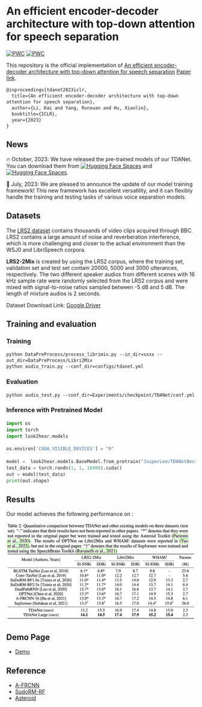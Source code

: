 # An efficient encoder-decoder architecture with top-down attention for speech separation

[![PWC](https://img.shields.io/endpoint.svg?url=https://paperswithcode.com/badge/an-efficient-encoder-decoder-architecture/speech-separation-on-libri2mix)](https://paperswithcode.com/sota/speech-separation-on-libri2mix?p=an-efficient-encoder-decoder-architecture) [![PWC](https://img.shields.io/endpoint.svg?url=https://paperswithcode.com/badge/an-efficient-encoder-decoder-architecture/speech-separation-on-wham)](https://paperswithcode.com/sota/speech-separation-on-wham?p=an-efficient-encoder-decoder-architecture)


This repository is the official implementation of [An efficient encoder-decoder architecture with top-down attention for speech separation](https://cslikai.cn/project/TDANet) [Paper link](https://openreview.net/pdf?id=fzberKYWKsI). 

```
@inproceedings{tdanet2023iclr,
  title={An efficient encoder-decoder architecture with top-down attention for speech separation},
  author={Li, Kai and Yang, Runxuan and Hu, Xiaolin},
  booktitle={ICLR},
  year={2023}
}
```

## News

:fire: October, 2023: We have released the pre-trained models of our TDANet. You can download them from [![Hugging Face Spaces](https://img.shields.io/badge/%F0%9F%A4%97%20TDANet2ms-Model-blue)](https://huggingface.co/JusperLee/TDANetBest-2ms-LRS2) and [![Hugging Face Spaces](https://img.shields.io/badge/%F0%9F%A4%97%20TDANet4ms-Model-blue)](https://huggingface.co/JusperLee/TDANetBest-4ms-LRS2).

:star2: July, 2023: We are pleased to announce the update of our model training framework! This new framework has excellent versatility, and it can flexibly handle the training and testing tasks of various voice separation models.



## Datasets

The [LRS2 dataset](https://www.robots.ox.ac.uk/~vgg/data/lip_reading/lrs2.html) contains thousands of video clips acquired through BBC. LRS2 contains a large amount of noise and reverberation interference, which is more challenging and closer to the actual environment than the WSJ0 and LibriSpeech corpora. 

**LRS2-2Mix** is created by using the LRS2 corpus, where the training set, validation set and test set contain 20000, 5000 and 3000 utterances, respectively. The two different speaker audios from different scenes with 16 kHz sample rate were randomly selected from the LRS2 corpus and were mixed with signal-to-noise ratios sampled between -5 dB and 5 dB. The length of mixture audios is 2 seconds.

Dataset Download Link: [Google Driver](https://drive.google.com/file/d/1dCWD5OIGcj43qTidmU18unoaqo_6QetW/view?usp=sharing)

## Training and evaluation

### Training

```shell
python DataPreProcess/process_librimix.py --in_dir=xxxx --out_dir=DataPreProcess/Libri2Mix
python audio_train.py --conf_dir=configs/tdanet.yml
```

### Evaluation

```shell
python audio_test.py --conf_dir=Experiments/checkpoint/TDANet/conf.yml
```

### Inference with Pretrained Model
```python
import os
import torch
import look2hear.models

os.environ['CUDA_VISIBLE_DEVICES'] = "0"

model =  look2hear.models.BaseModel.from_pretrain("JusperLee/TDANetBest-2ms-LRS2").cuda()
test_data = torch.randn(1, 1, 16000).cuda()
out = model(test_data)
print(out.shape)
```

## Results

Our model achieves the following performance on :

![](./results.png)

## Demo Page

- [Demo](https://cslikai.cn/project/TDANet/)

## Reference

- [A-FRCNN](https://github.com/JusperLee/AFRCNN-For-Speech-Separation)
- [SudoRM-RF](https://github.com/etzinis/sudo_rm_rf)
- [Asteroid](https://github.com/asteroid-team/asteroid)
